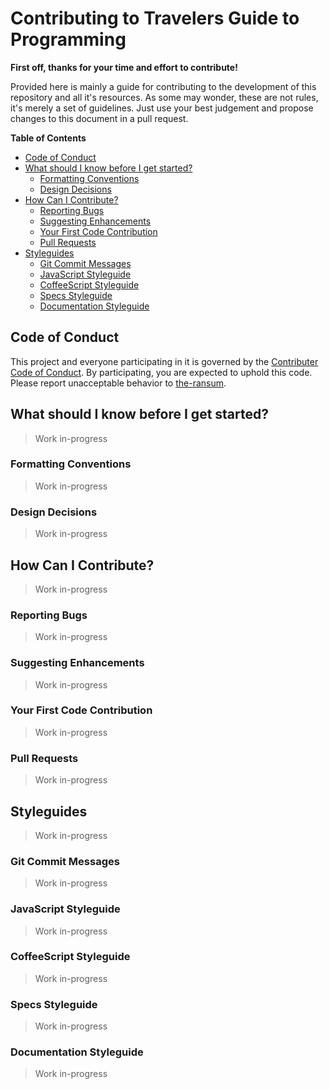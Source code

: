 # Contributing to Travelers Guide to Programming

**First off, thanks for your time and effort to contribute!**

Provided here is mainly a guide for contributing to the development of this repository and all it's resources. As some may wonder, these are not rules, it's merely a set of guidelines. Just use your best judgement and propose changes to this document in a pull request.

**Table of Contents**
- [Code of Conduct](#code-of-conduct)
- [What should I know before I get started?](#what-should-i-know-before-i-get-started)
	- [Formatting Conventions](#formatting-conventions)
	- [Design Decisions](#design-decisions)
- [How Can I Contribute?](#how-can-i-contribute)
	- [Reporting Bugs](#reporting-bugs)
	- [Suggesting Enhancements](#suggesting-enhancements)
	- [Your First Code Contribution](#your-first-code-contribution)
	- [Pull Requests](#pull-requests)
- [Styleguides](#styleguides)
	- [Git Commit Messages](#git-commit-messages)
	- [JavaScript Styleguide](#javascript-styleguide)
	- [CoffeeScript Styleguide](#coffeescript-styleguide)
	- [Specs Styleguide](#specs-styleguide)
	- [Documentation Styleguide](#documentation-styleguide)


## Code of Conduct

This project and everyone participating in it is governed by the [Contributer Code of Conduct](CODE_OF_CONDUCT.md). By participating, you are expected to uphold this code. Please report unacceptable behavior to [the-ransum](https://github.com/the-ransum).

## What should I know before I get started?

> Work in-progress

### Formatting Conventions

> Work in-progress

### Design Decisions

> Work in-progress

## How Can I Contribute?

> Work in-progress

### Reporting Bugs

> Work in-progress

### Suggesting Enhancements

> Work in-progress

### Your First Code Contribution

> Work in-progress

### Pull Requests

> Work in-progress


## Styleguides

> Work in-progress

### Git Commit Messages

> Work in-progress

### JavaScript Styleguide

> Work in-progress

### CoffeeScript Styleguide

> Work in-progress

### Specs Styleguide

> Work in-progress

### Documentation Styleguide

> Work in-progress

